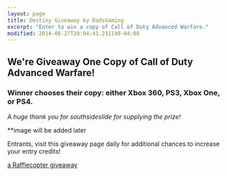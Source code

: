 ```yaml
---
layout: page
title: Destiny Giveaway by DadsGaming
excerpt: "Enter to win a copy of Call of Duty Advanced Warfare."
modified: 2014-08-27T20:04:41.231140-04:00
---
```


## We're Giveaway One Copy of Call of Duty Advanced Warfare!

### Winner chooses their copy: either Xbox 360, PS3, Xbox One, or PS4.

*A huge thank you for southsideslide for supplying the prize!*


**image will be added later

Entrants, visit this giveaway page daily for additional chances to increase your entry credits!

<a id="rc-5407d0de3" class="rafl" href="http://www.rafflecopter.com/rafl/display/5407d0de3/" rel="nofollow">a Rafflecopter giveaway</a>
<script src="//widget.rafflecopter.com/load.js"></script>
